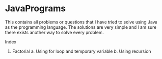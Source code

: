 # JavaPrograms
This contains all problems or questions that I have tried to solve using Java as the programming language.
The solutions are very simple and I am sure there exists another way to solve every problem.

Index
1. Factorial
  a. Using for loop and temporary variable
  b. Using recursion
